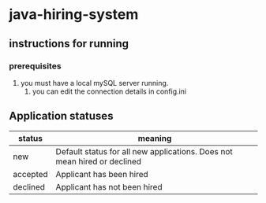 # java-hiring-system
## instructions for running
### prerequisites
1. you must have a local mySQL server running.
   1. you can edit the connection details in config.ini

## Application statuses
| status | meaning |
|--------|---------|
|new|Default status for all new applications. Does not mean hired or declined|
|accepted|Applicant has been hired|
|declined|Applicant has not been hired